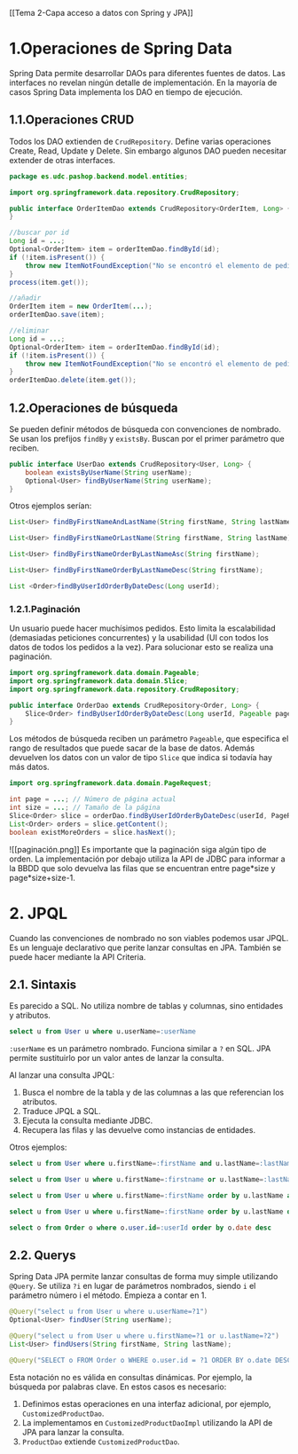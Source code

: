 [[Tema 2-Capa acceso a datos con Spring y JPA]]

# 1.Operaciones de Spring Data
Spring Data permite desarrollar DAOs para diferentes fuentes de datos. Las interfaces no revelan ningún detalle de implementación. En la mayoría de casos Spring Data implementa los DAO en tiempo de ejecución.

## 1.1.Operaciones CRUD
Todos los DAO extienden de `CrudRepository`. Define varias operaciones Create, Read, Update y Delete. Sin embargo algunos DAO pueden necesitar extender de otras interfaces.
```java
package es.udc.pashop.backend.model.entities;

import org.springframework.data.repository.CrudRepository;

public interface OrderItemDao extends CrudRepository<OrderItem, Long> {
}
```

```java
//buscar por id
Long id = ...;
Optional<OrderItem> item = orderItemDao.findById(id);
if (!item.isPresent()) {
    throw new ItemNotFoundException("No se encontró el elemento de pedido con el ID: " + id);
}
process(item.get());

//añadir
OrderItem item = new OrderItem(...);
orderItemDao.save(item);

//eliminar
Long id = ...;
Optional<OrderItem> item = orderItemDao.findById(id);
if (!item.isPresent()) {
    throw new ItemNotFoundException("No se encontró el elemento de pedido con el ID: " + id);
}
orderItemDao.delete(item.get());
```

## 1.2.Operaciones de búsqueda
Se pueden definir métodos de búsqueda con convenciones de nombrado. Se usan los prefijos `findBy` y `existsBy`. Buscan por el primer parámetro que reciben.

```java
public interface UserDao extends CrudRepository<User, Long> {
    boolean existsByUserName(String userName);
    Optional<User> findByUserName(String userName);
}
```

Otros ejemplos serían:

```java
List<User> findByFirstNameAndLastName(String firstName, String lastName);

List<User> findByFirstNameOrLastName(String firstName, String lastName);

List<User> findByFirstNameOrderByLastNameAsc(String firstName);

List<User> findByFirstNameOrderByLastNameDesc(String firstName);

List <Order>findByUserIdOrderByDateDesc(Long userId);
```

### 1.2.1.Paginación
Un usuario puede hacer muchísimos pedidos. Esto limita la escalabilidad (demasiadas peticiones concurrentes) y la usabilidad (UI con todos los datos de todos los pedidos a la vez). Para solucionar esto se realiza una paginación.

```java
import org.springframework.data.domain.Pageable;
import org.springframework.data.domain.Slice;
import org.springframework.data.repository.CrudRepository;

public interface OrderDao extends CrudRepository<Order, Long> {
    Slice<Order> findByUserIdOrderByDateDesc(Long userId, Pageable pageable);
}
```

Los métodos de búsqueda reciben un parámetro `Pageable`, que especifica el rango de resultados que puede sacar de la base de datos. Además devuelven los datos con un valor de tipo `Slice` que indica si todavía hay más datos.

```java
import org.springframework.data.domain.PageRequest;

int page = ...; // Número de página actual
int size = ...; // Tamaño de la página
Slice<Order> slice = orderDao.findByUserIdOrderByDateDesc(userId, PageRequest.of(page, size));
List<Order> orders = slice.getContent(); 
boolean existMoreOrders = slice.hasNext(); 
```

![[paginación.png]]
Es importante que la paginación siga algún tipo de orden. La implementación por debajo utiliza la API de JDBC para informar a la BBDD que solo devuelva las filas que se encuentran entre page\*size y page\*size+size-1.

# 2. JPQL
Cuando las convenciones de nombrado no son viables podemos usar JPQL. Es un lenguaje declarativo que perite lanzar consultas en JPA. También se puede hacer mediante la API Criteria.

## 2.1. Sintaxis
Es parecido a SQL. No utiliza nombre de tablas y columnas, sino entidades y atributos.

```sql
select u from User u where u.userName=:userName
```

`:userName` es un parámetro nombrado. Funciona similar a `?` en SQL. JPA permite sustituirlo por un valor antes de lanzar la consulta. 

Al lanzar una consulta JPQL:
1. Busca el nombre de la tabla y de las columnas a las que referencian los atributos.
2. Traduce JPQL a SQL.
3. Ejecuta la consulta mediante JDBC.
4.  Recupera las filas y las devuelve como instancias de entidades.

Otros ejemplos:

```sql
select u from User where u.firstName=:firstName and u.lastName=:lastName

select u from User u where u.firstName=:firstname or u.lastName=:lastName

select u from User u where u.firstName=:firstName order by u.lastName asc

select u from User u where u.firstName=:firstName order by u.lastName desc

select o from Order o where o.user.id=:userId order by o.date desc
```

## 2.2. Querys
Spring Data JPA permite lanzar consultas de forma muy simple utilizando `@Query`. Se utiliza `?i` en lugar de parámetros nombrados, siendo `i` el parámetro número i el método. Empieza a contar en 1.

```Java
@Query("select u from User u where u.userName=?1")
Optional<User> findUser(String userName);

@Query("select u from User u where u.firstName=?1 or u.lastName=?2")
List<User> findUsers(String firstName, String lastName);

@Query("SELECT o FROM Order o WHERE o.user.id = ?1 ORDER BY o.date DESC") Slice findOrders(Long userId, Pageable pageable); // Con paginación
```

Esta notación no es válida en consultas dinámicas. Por ejemplo, la búsqueda por palabras clave. En estos casos es necesario:
1. Definimos estas operaciones en una interfaz adicional, por ejemplo, `CustomizedProductDao`.
2. La implementamos en `CustomizedProductDaoImpl` utilizando la API de JPA para lanzar la consulta.
3. `ProductDao` extiende `CustomizedProductDao`.




